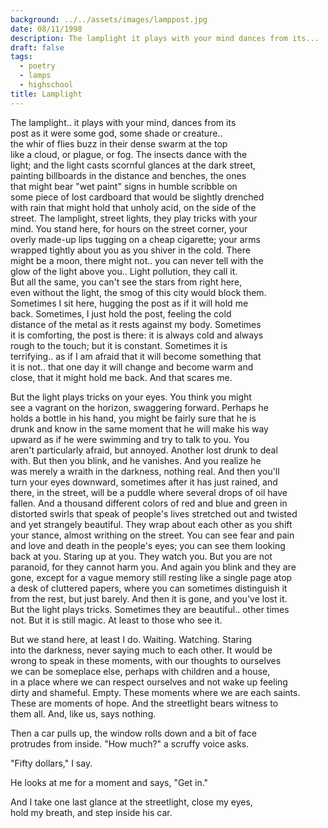 ```yaml
---
background: ../../assets/images/lamppost.jpg
date: 08/11/1998
description: The lamplight it plays with your mind dances from its...
draft: false
tags:
  - poetry
  - lamps
  - highschool
title: Lamplight
---
```

  
The lamplight.. it plays with your mind, dances from its  
post as it were some god, some shade or creature..  
the whir of flies buzz in their dense swarm at the top  
like a cloud, or plague, or fog. The insects dance with the  
light; and the light casts scornful glances at the dark street,  
painting billboards in the distance and benches, the ones  
that might bear "wet paint" signs in humble scribble on  
some piece of lost cardboard that would be slightly drenched  
with rain that might hold that unholy acid, on the side of the  
street. The lamplight, street lights, they play tricks with your  
mind. You stand here, for hours on the street corner, your  
overly made-up lips tugging on a cheap cigarette; your arms  
wrapped tightly about you as you shiver in the cold. There  
might be a moon, there might not.. you can never tell with the  
glow of the light above you.. Light pollution, they call it.  
But all the same, you can't see the stars from right here,  
even without the light, the smog of this city would block them.  
Sometimes I sit here, hugging the post as if it will hold me  
back. Sometimes, I just hold the post, feeling the cold  
distance of the metal as it rests against my body. Sometimes  
it is comforting, the post is there: it is always cold and always  
rough to the touch; but it is constant. Sometimes it is  
terrifying.. as if I am afraid that it will become something that  
it is not.. that one day it will change and become warm and  
close, that it might hold me back. And that scares me.  
  
But the light plays tricks on your eyes. You think you might  
see a vagrant on the horizon, swaggering forward. Perhaps he  
holds a bottle in his hand, you might be fairly sure that he is  
drunk and know in the same moment that he will make his way  
upward as if he were swimming and try to talk to you. You  
aren't particularly afraid, but annoyed. Another lost drunk to deal  
with. But then you blink, and he vanishes. And you realize he  
was merely a wraith in the darkness, nothing real. And then you'll  
turn your eyes downward, sometimes after it has just rained, and  
there, in the street, will be a puddle where several drops of oil have  
fallen. And a thousand different colors of red and blue and green in  
distorted swirls that speak of people's lives stretched out and twisted  
and yet strangely beautiful. They wrap about each other as you shift  
your stance, almost writhing on the street. You can see fear and pain  
and love and death in the people's eyes; you can see them looking  
back at you. Staring up at you. They watch you. But you are not  
paranoid, for they cannot harm you. And again you blink and they are  
gone, except for a vague memory still resting like a single page atop  
a desk of cluttered papers, where you can sometimes distinguish it  
from the rest, but just barely. And then it is gone, and you've lost it.  
But the light plays tricks. Sometimes they are beautiful.. other times  
not. But it is still magic. At least to those who see it.  
  
But we stand here, at least I do. Waiting. Watching. Staring  
into the darkness, never saying much to each other. It would be  
wrong to speak in these moments, with our thoughts to ourselves  
we can be someplace else, perhaps with children and a house,  
in a place where we can respect ourselves and not wake up feeling  
dirty and shameful. Empty. These moments where we are each saints.  
These are moments of hope. And the streetlight bears witness to  
them all. And, like us, says nothing.  
  
Then a car pulls up, the window rolls down and a bit of face  
protrudes from inside. "How much?" a scruffy voice asks.  
  
"Fifty dollars," I say.  
  
He looks at me for a moment and says, "Get in."  
  
And I take one last glance at the streetlight, close my eyes,  
hold my breath, and step inside his car.  
